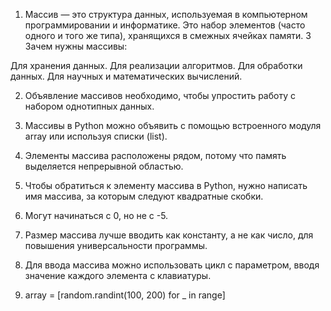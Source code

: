 1. Массив — это структура данных, используемая в компьютерном программировании и информатике. Это набор элементов (часто одного и того же типа), хранящихся в смежных ячейках памяти. 3
Зачем нужны массивы:

Для хранения данных.
Для реализации алгоритмов.
Для обработки данных.
Для научных и математических вычислений.

2. Объявление массивов необходимо, чтобы упростить работу с набором однотипных данных.

3. Массивы в Python можно объявить с помощью встроенного модуля array или используя списки (list).

4. Элементы массива расположены рядом, потому что память выделяется непрерывной областью.

5. Чтобы обратиться к элементу массива в Python, нужно написать имя массива, за которым следуют квадратные скобки.

6. Могут начинаться с 0, но не с -5.

7. Размер массива лучше вводить как константу, а не как число, для повышения универсальности программы.

8. Для ввода массива можно использовать цикл с параметром, вводя значение каждого элемента с клавиатуры.

9. array = [random.randint(100, 200) for _ in range]
